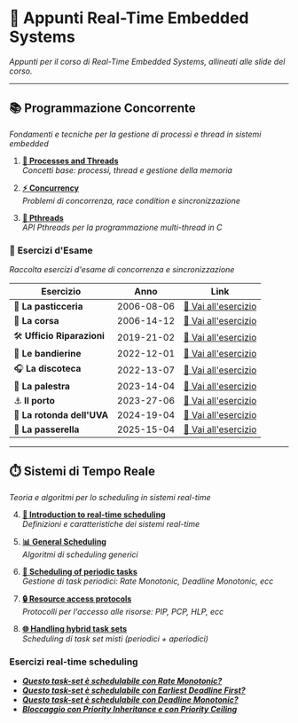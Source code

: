 # 🚀 Appunti Real-Time Embedded Systems
*Appunti per il corso di Real-Time Embedded Systems, allineati alle slide del corso.*

---

## 📚 **Programmazione Concorrente**
*Fondamenti e tecniche per la gestione di processi e thread in sistemi embedded*

1. [**🧩 Processes and Threads**](/1.%20Processes%20and%20Threads.md#processi)  
   *Concetti base: processi, thread e gestione della memoria*

2. [**⚡ Concurrency**](/2.%20Concurrency.md#concorrenza)  
   *Problemi di concorrenza, race condition e sincronizzazione*

3. [**🔧 Pthreads**](/3.%20Pthreads.md#pthread)  
   *API Pthreads per la programmazione multi-thread in C*

### 🎯 **Esercizi d'Esame**
*Raccolta esercizi d'esame di concorrenza e sincronizzazione*

| Esercizio | Anno | Link |
|-----------|------|------|
| 🍰 **La pasticceria** | 2006-08-06 | [📝 Vai all'esercizio](/exercices/concurrency/2006-08-06/pasticceria.md#la-pasticceria---862006) |
| 🏃 **La corsa** | 2006-14-12 | [📝 Vai all'esercizio](/exercices/concurrency/2006-14-12/corsa.md#la-corsa--14122006) |
| 🛠️ **Ufficio Riparazioni** | 2019-21-02 | [📝 Vai all'esercizio](/exercices/concurrency/2019-21-02/riparazioni.md#ufficio-riparazioni---21-febbraio-2019) |
| 🚩 **Le bandierine** | 2022-12-01 | [📝 Vai all'esercizio](/exercices/concurrency/2022-12-01/bandierine.md#le-bandierine-12012022) |
| 🎧 **La discoteca** | 2022-13-07 | [📝 Vai all'esercizio](/exercices/concurrency/2022-13-07/discoteca.md#la-discoteca---13072022) |
| 💪 **La palestra** | 2023-14-04 | [📝 Vai all'esercizio](/exercices/concurrency/2023-14-04/palestra.md#la-palestra---14042023) |
| ⚓ **Il porto** | 2023-27-06 | [📝 Vai all'esercizio](/exercices/concurrency/2023-27-06/porto.md#il-porto---27062023) |
| 🚗 **La rotonda dell'UVA** | 2024-19-04 | [📝 Vai all'esercizio](/exercices/concurrency/2024-19-04/rotonda.md#la-rotonda-delluva---19042024) |
| 🌉 **La passerella** | 2025-15-04 | [📝 Vai all'esercizio](/exercices/concurrency/2025-15-04/passerella.md#la-passerella---15042025) |

---

## ⏱️ **Sistemi di Tempo Reale**
*Teoria e algoritmi per lo scheduling in sistemi real-time*

4. [**📌 Introduction to real-time scheduling** ](/4.%20Introduction%20to%20real-time%20scheduling.md#introduction-to-real-time-scheduling)  
   *Definizioni e caratteristiche dei sistemi real-time*

5. [**📊 General Scheduling**](/5.%20General%20Scheduling.md#general-scheduling)  
   *Algoritmi di scheduling generici*

6. [**🔄 Scheduling of periodic tasks**](/6.%20Scheduling%20of%20periodic%20tasks.md#scheduling-of-periodic-tasks)  
   *Gestione di task periodici: Rate Monotonic, Deadline Monotonic, ecc*

7. [**🔒 Resource access protocols**](/7.%20Resource%20access%20protocols.md#resource-access-protocols)  
   *Protocolli per l'accesso alle risorse: PIP, PCP, HLP, ecc*

8. [**🌐 Handling hybrid task sets**](/8.%20Handling%20hybrid%20task%20sets.md#handling-hybrid-task-sets)  
   *Scheduling di task set misti (periodici + aperiodici)*

### Esercizi real-time scheduling

- [***Questo task-set è schedulabile con Rate Monotonic?***](/exercices/scheduling/scheduling.md#questo-task-set-%C3%A8-schedulabile-con-rate-monotonic)
- [***Questo task-set è schedulabile con Earliest Deadline First?***](/exercices/scheduling/scheduling.md#questo-task-set-%C3%A8-schedulabile-con-edf)
- [***Questo task-set è schedulabile con Deadline Monotonic?***](/exercices/scheduling/scheduling.md#questo-task-set-%C3%A8-schedulabile-con-deadline-monotonic)
- [***Bloccaggio con Priority Inheritance e con Priority Ceiling***](/exercices/scheduling/scheduling.md#bloccaggio-con-priority-inheritance-e-con-priority-ceiling)